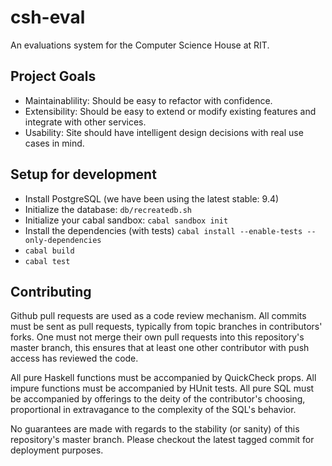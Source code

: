 csh-eval
==========
An evaluations system for the Computer Science House at RIT.

## Project Goals
- Maintainablility: Should be easy to refactor with confidence.
- Extensibility: Should be easy to extend or modify existing features and
                 integrate with other services.
- Usability: Site should have intelligent design decisions with real use cases
             in mind.

## Setup for development
- Install PostgreSQL (we have been using the latest stable: 9.4)
- Initialize the database: `db/recreatedb.sh`
- Initialize your cabal sandbox: `cabal sandbox init`
- Install the dependencies (with tests) `cabal install --enable-tests --only-dependencies`
- `cabal build`
- `cabal test`

## Contributing
Github pull requests are used as a code review mechanism. All commits must be
sent as pull requests, typically from topic branches in contributors' forks.
One must not merge their own pull requests into this repository's master
branch, this ensures that at least one other contributor with push access has
reviewed the code.

All pure Haskell functions must be accompanied by QuickCheck props. All impure
functions must be accompanied by HUnit tests. All pure SQL must be accompanied
by offerings to the deity of the contributor's choosing, proportional in
extravagance to the complexity of the SQL's behavior.

No guarantees are made with regards to the stability (or sanity) of this
repository's master branch. Please checkout the latest tagged commit for
deployment purposes.

